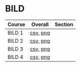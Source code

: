 # BILD

| Course | Overall | Section |
| ------ | ------- | ------- |
| BILD 1 | [csv](https://github.com/UCSD-Historical-Enrollment-Data/2024Summer2/blob/main/overall/BILD%201.csv), [png](https://raw.githubusercontent.com/UCSD-Historical-Enrollment-Data/2024Summer2/main/plot_overall/BILD%201.png) |  |
| BILD 2 | [csv](https://github.com/UCSD-Historical-Enrollment-Data/2024Summer2/blob/main/overall/BILD%202.csv), [png](https://raw.githubusercontent.com/UCSD-Historical-Enrollment-Data/2024Summer2/main/plot_overall/BILD%202.png) |  |
| BILD 3 | [csv](https://github.com/UCSD-Historical-Enrollment-Data/2024Summer2/blob/main/overall/BILD%203.csv), [png](https://raw.githubusercontent.com/UCSD-Historical-Enrollment-Data/2024Summer2/main/plot_overall/BILD%203.png) |  |
| BILD 4 | [csv](https://github.com/UCSD-Historical-Enrollment-Data/2024Summer2/blob/main/overall/BILD%204.csv), [png](https://raw.githubusercontent.com/UCSD-Historical-Enrollment-Data/2024Summer2/main/plot_overall/BILD%204.png) |  |
